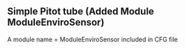 ## Simple Pitot tube (Added Module ModuleEnviroSensor)

A module name = ModuleEnviroSensor included in CFG file




